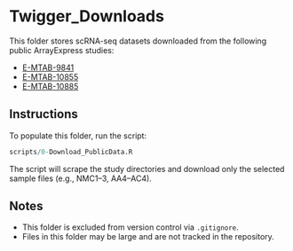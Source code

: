 # Twigger_Downloads

This folder stores scRNA-seq datasets downloaded from the following public ArrayExpress studies:

- [E-MTAB-9841](https://www.ebi.ac.uk/biostudies/arrayexpress/studies/E-MTAB-9841)
- [E-MTAB-10855](https://www.ebi.ac.uk/biostudies/arrayexpress/studies/E-MTAB-10855)
- [E-MTAB-10885](https://www.ebi.ac.uk/biostudies/arrayexpress/studies/E-MTAB-10885)

## Instructions

To populate this folder, run the script:

```r
scripts/0-Download_PublicData.R
```

The script will scrape the study directories and download only the selected sample files (e.g., NMC1–3, AA4–AC4).

## Notes

- This folder is excluded from version control via `.gitignore`.
- Files in this folder may be large and are not tracked in the repository.
